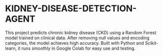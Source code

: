 # KIDNEY-DISEASE-DETECTION-AGENT
This project predicts chronic kidney disease (CKD) using a Random Forest model trained on clinical data. After removing null values and encoding categories, the model achieves high accuracy. Built with Python and Scikit-learn, it runs smoothly in Google Colab for easy use and testing.
